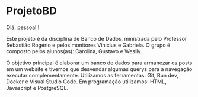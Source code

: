 # ProjetoBD

Olá, pessoal !

Este projeto é da disciplina de Banco de Dados, ministrada pelo Professor Sebastião Rogério e pelos monitores Vinicius e Gabriela. O grupo é composto pelos alunos(as): Carolina, Gustavo e Weslly.

O objetivo principal é elaborar um banco de dados para armanezar os posts em um website e tivemos que desvendar algumas querys para a navegação executar complementamente. Utilizamos as ferramentas: Git, Bun dev, Docker e Visual Studio Code. Em programação utilizamos: HTML, Javascript e PostgreSQL.
